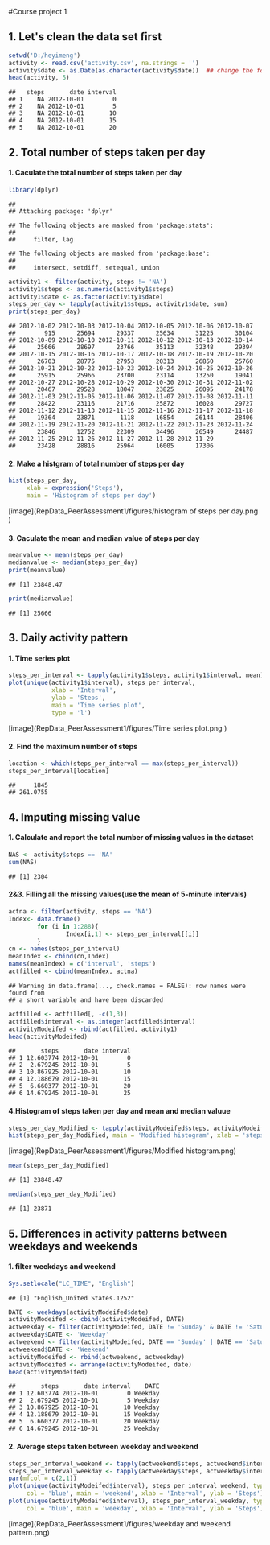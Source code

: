 #Course project 1

## 1. Let's clean the data set first

```r
setwd('D:/heyimeng')
activity <- read.csv('activity.csv', na.strings = '')
activity$date <- as.Date(as.character(activity$date))  ## change the format of date
head(activity, 5)
```

```
##   steps       date interval
## 1    NA 2012-10-01        0
## 2    NA 2012-10-01        5
## 3    NA 2012-10-01       10
## 4    NA 2012-10-01       15
## 5    NA 2012-10-01       20
```

## 2. Total number of steps taken per day

#### 1. Caculate the total number of steps taken per day 

```r
library(dplyr)
```

```
## 
## Attaching package: 'dplyr'
```

```
## The following objects are masked from 'package:stats':
## 
##     filter, lag
```

```
## The following objects are masked from 'package:base':
## 
##     intersect, setdiff, setequal, union
```

```r
activity1 <- filter(activity, steps != 'NA')
activity1$steps <- as.numeric(activity1$steps)
activity1$date <- as.factor(activity1$date)
steps_per_day <- tapply(activity1$steps, activity1$date, sum)
print(steps_per_day)
```

```
## 2012-10-02 2012-10-03 2012-10-04 2012-10-05 2012-10-06 2012-10-07 
##        915      25694      29337      25634      31225      30104 
## 2012-10-09 2012-10-10 2012-10-11 2012-10-12 2012-10-13 2012-10-14 
##      25666      28697      23766      35113      32348      29394 
## 2012-10-15 2012-10-16 2012-10-17 2012-10-18 2012-10-19 2012-10-20 
##      26703      28775      27953      20313      26850      25760 
## 2012-10-21 2012-10-22 2012-10-23 2012-10-24 2012-10-25 2012-10-26 
##      25915      25966      23700      23114      13250      19041 
## 2012-10-27 2012-10-28 2012-10-29 2012-10-30 2012-10-31 2012-11-02 
##      20467      29528      18047      23825      26095      24178 
## 2012-11-03 2012-11-05 2012-11-06 2012-11-07 2012-11-08 2012-11-11 
##      28422      23116      21716      25872      16028      29727 
## 2012-11-12 2012-11-13 2012-11-15 2012-11-16 2012-11-17 2012-11-18 
##      19364      23871       1118      16854      26144      28406 
## 2012-11-19 2012-11-20 2012-11-21 2012-11-22 2012-11-23 2012-11-24 
##      23846      12752      22309      34496      26549      24487 
## 2012-11-25 2012-11-26 2012-11-27 2012-11-28 2012-11-29 
##      23428      28816      25964      16005      17306
```

#### 2. Make a histgram of total number of steps per day

```r
hist(steps_per_day,
     xlab = expression('Steps'), 
     main = 'Histogram of steps per day')
```
[image](RepData_PeerAssessment1/figures/histogram of steps per day.png )


#### 3. Caculate the mean and median value of steps per day

```r
meanvalue <- mean(steps_per_day)
medianvalue <- median(steps_per_day)
print(meanvalue)
```

```
## [1] 23848.47
```

```r
print(medianvalue)
```

```
## [1] 25666
```

## 3. Daily activity pattern

#### 1. Time series plot

```r
steps_per_interval <- tapply(activity1$steps, activity1$interval, mean)
plot(unique(activity1$interval), steps_per_interval,
            xlab = 'Interval',
            ylab = 'Steps',
            main = 'Time series plot',
            type = 'l')
```

[image](RepData_PeerAssessment1/figures/Time series plot.png )

#### 2. Find the maximum number of steps

```r
location <- which(steps_per_interval == max(steps_per_interval))
steps_per_interval[location]
```

```
##     1845 
## 261.0755
```


## 4. Imputing missing value

#### 1. Calculate and report the total number of missing values in the dataset 

```r
NAS <- activity$steps == 'NA'
sum(NAS)
```

```
## [1] 2304
```

#### 2&3. Filling all the missing values(use the mean of 5-minute intervals)

```r
actna <- filter(activity, steps == 'NA')
Index<- data.frame()
        for (i in 1:288){
                Index[i,1] <- steps_per_interval[[i]]
        }
cn <- names(steps_per_interval)
meanIndex <- cbind(cn,Index)
names(meanIndex) = c('interval', 'steps')
actfilled <- cbind(meanIndex, actna)
```

```
## Warning in data.frame(..., check.names = FALSE): row names were found from
## a short variable and have been discarded
```

```r
actfilled <- actfilled[, -c(1,3)]
actfilled$interval <- as.integer(actfilled$interval)
activityModeifed <- rbind(actfilled, activity1)
head(activityModeifed)
```

```
##       steps       date interval
## 1 12.603774 2012-10-01        0
## 2  2.679245 2012-10-01        5
## 3 10.867925 2012-10-01       10
## 4 12.188679 2012-10-01       15
## 5  6.660377 2012-10-01       20
## 6 14.679245 2012-10-01       25
```

#### 4.Histogram of steps taken per day and mean and median valuue

```r
steps_per_day_Modified <- tapply(activityModeifed$steps, activityModeifed$date, sum)
hist(steps_per_day_Modified, main = 'Modified histogram', xlab = 'steps')
```

[image](RepData_PeerAssessment1/figures/Modified histogram.png) 

```r
mean(steps_per_day_Modified)
```

```
## [1] 23848.47
```

```r
median(steps_per_day_Modified)
```

```
## [1] 23871
```

## 5. Differences in activity patterns between weekdays and weekends
#### 1. filter weekdays and weekend

```r
Sys.setlocale("LC_TIME", "English") 
```

```
## [1] "English_United States.1252"
```

```r
DATE <- weekdays(activityModeifed$date)
activityModeifed <- cbind(activityModeifed, DATE)
actweekday <- filter(activityModeifed, DATE != 'Sunday' & DATE != 'Saturday' )
actweekday$DATE <- 'Weekday'
actweekend <- filter(activityModeifed, DATE == 'Sunday' | DATE == 'Saturday')
actweekend$DATE <- 'Weekend'
activityModeifed <- rbind(actweekend, actweekday)
activityModeifed <- arrange(activityModeifed, date)
head(activityModeifed)
```

```
##       steps       date interval    DATE
## 1 12.603774 2012-10-01        0 Weekday
## 2  2.679245 2012-10-01        5 Weekday
## 3 10.867925 2012-10-01       10 Weekday
## 4 12.188679 2012-10-01       15 Weekday
## 5  6.660377 2012-10-01       20 Weekday
## 6 14.679245 2012-10-01       25 Weekday
```

#### 2. Average steps taken between weekday and weekend

```r
steps_per_interval_weekend <- tapply(actweekend$steps, actweekend$interval, mean)
steps_per_interval_weekday <- tapply(actweekday$steps, actweekday$interval, mean)
par(mfcol = c(2,1))
plot(unique(activityModeifed$interval), steps_per_interval_weekend, type = 'l',
     col = 'blue', main = 'weekend', xlab = 'Interval', ylab = 'Steps')
plot(unique(activityModeifed$interval), steps_per_interval_weekday, type = 'l',
     col = 'blue', main = 'weekday', xlab = 'Interval', ylab = 'Steps')  
```

[image](RepData_PeerAssessment1/figures/weekday and weekend pattern.png) 
